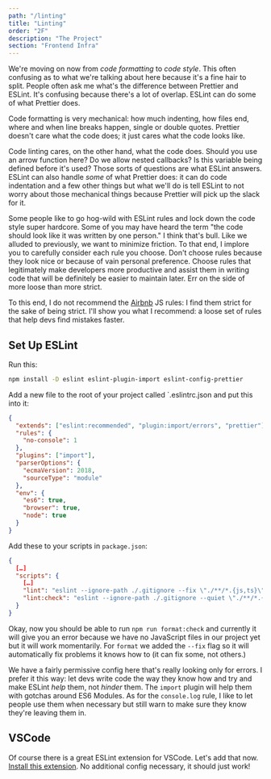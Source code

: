 ```yaml
---
path: "/linting"
title: "Linting"
order: "2F"
description: "The Project"
section: "Frontend Infra"
---
```


We're moving on now from _code formatting_ to _code style_. This often confusing as to what we're talking about here because it's a fine hair to split. People often ask me what's the difference between Prettier and ESLint. It's confusing because there's a lot of overlap. ESLint can do some of what Prettier does.

Code formatting is very mechanical: how much indenting, how files end, where and when line breaks happen, single or double quotes. Prettier doesn't care what the code does; it just cares what the code looks like.

Code linting cares, on the other hand, what the code does. Should you use an arrow function here? Do we allow nested callbacks? Is this variable being defined before it's used? Those sorts of questions are what ESLint answers. ESLint can also handle _some_ of what Prettier does: it can do code indentation and a few other things but what we'll do is tell ESLint to not worry about those mechanical things because Prettier will pick up the slack for it.

Some people like to go hog-wild with ESLint rules and lock down the code style super hardcore. Some of you may have heard the term "the code should look like it was written by one person." I think that's bull. Like we alluded to previously, we want to minimize friction. To that end, I implore you to carefully consider each rule you choose. Don't choose rules because they look nice or because of vain personal preference. Choose rules that legitimately make developers more productive and assist them in writing code that will be definitely be easier to maintain later. Err on the side of more loose than more strict.

To this end, I do not recommend the [Airbnb][airbnb] JS rules: I find them strict for the sake of being strict. I'll show you what I recommend: a loose set of rules that help devs find mistakes faster.

## Set Up ESLint

Run this:

```bash
npm install -D eslint eslint-plugin-import eslint-config-prettier
```

Add a new file to the root of your project called `.eslintrc.json and put this into it:

```json
{
  "extends": ["eslint:recommended", "plugin:import/errors", "prettier"],
  "rules": {
    "no-console": 1
  },
  "plugins": ["import"],
  "parserOptions": {
    "ecmaVersion": 2018,
    "sourceType": "module"
  },
  "env": {
    "es6": true,
    "browser": true,
    "node": true
  }
}
```

Add these to your scripts in `package.json`:

```json
{
  […]
  "scripts": {
    […]
    "lint": "eslint --ignore-path ./.gitignore --fix \"./**/*.{js,ts}\"",
    "lint:check": "eslint --ignore-path ./.gitignore --quiet \"./**/*.{js,ts}\"",
  }
}
```

Okay, now you should be able to run `npm run format:check` and currently it will give you an error because we have no JavaScript files in our project yet but it will work momentarily. For `format` we added the `--fix` flag so it will automatically fix problems it knows how to (it can fix some, not others.)

We have a fairly permissive config here that's really looking only for errors. I prefer it this way: let devs write code the way they know how and try and make ESLint _help_ them, not _hinder_ them. The `import` plugin will help them with gotchas around ES6 Modules. As for the `console.log` rule, I like to let people use them when necessary but still warn to make sure they know they're leaving them in.

## VSCode

Of course there is a great ESLint extension for VSCode. Let's add that now. [Install this extension][vscode]. No additional config necessary, it should just work!

[airbnb]: https://github.com/airbnb/javascript/tree/master/packages/eslint-config-airbnb
[vscode]: https://marketplace.visualstudio.com/items?itemName=dbaeumer.vscode-eslint
